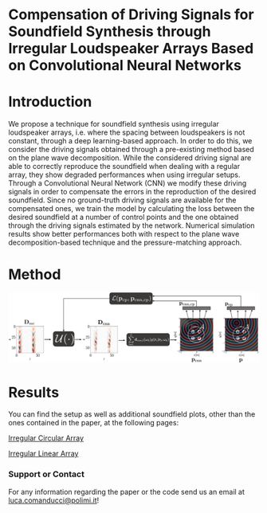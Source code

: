 # Compensation of Driving Signals for Soundfield Synthesis through Irregular Loudspeaker Arrays Based on Convolutional Neural Networks

# Introduction
We propose a technique for soundfield synthesis using irregular loudspeaker arrays, i.e. where the spacing between loudspeakers is not constant, through a deep learning-based approach. In order to do this, we consider the driving signals obtained through a pre-existing method based on the plane wave decomposition. While the considered driving signal are able to correctly reproduce the soundfield when dealing with a regular array, they show degraded performances when using irregular setups. Through a Convolutional Neural Network (CNN) we modify these driving signals in order to compensate the errors in the reproduction of the desired soundfield. Since no ground-truth driving signals are available for the compensated ones, we train the model by calculating the loss between the desired soundfield at a number of control points and the one obtained through the driving signals estimated by the network. Numerical simulation results show better performances both with respect to the plane wave decomposition-based technique and the pressure-matching approach.

# Method
![real soundfield](/plots/circular_pages/method_train.png)

# Results
You can find the setup as well as additional soundfield plots, other than the ones contained in the paper, at the following pages:

[Irregular Circular Array](/docs/circular.md) 

[Irregular Linear Array](/docs/linear.md)

### Support or Contact
For any information regarding the paper or the code send us an email at <luca.comanducci@polimi.it>!

